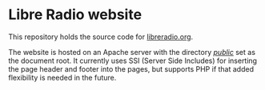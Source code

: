 # Libre Radio website
This repository holds the source code for [libreradio.org](http://libreradio.org/).

The website is hosted on an Apache server with the directory [*public*](https://github.com/LibreRadio/libreradio.org/tree/master/public) set as the document root. It currently uses SSI (Server Side Includes) for inserting the page header and footer  into the pages, but supports PHP if that added flexibility is needed in the future.
